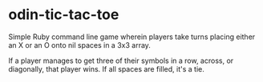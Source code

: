 # odin-tic-tac-toe

Simple Ruby command line game wherein players take turns placing either an X or an O onto nil spaces in a 3x3 array.

If a player manages to get three of their symbols in a row, across, or diagonally, that player wins. If all spaces are filled, it's a tie.
